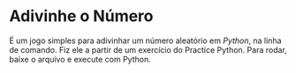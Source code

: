 # Adivinhe o Número

É um jogo simples para adivinhar um número aleatório em *Python*, na linha de comando. Fiz ele a partir de um exercício do Practice Python. Para rodar, baixe o arquivo e execute com Python.